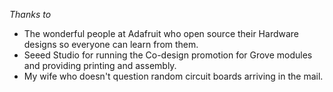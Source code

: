 *Thanks to*
* The wonderful people at Adafruit who open source their Hardware designs so everyone can learn from them.
* Seeed Studio for running the Co-design promotion for Grove modules and providing printing and assembly.
* My wife who doesn't question random circuit boards arriving in the mail.

